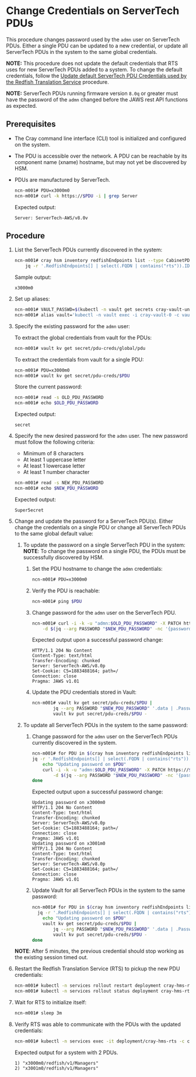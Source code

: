 # Change Credentials on ServerTech PDUs

This procedure changes password used by the `admn` user on ServerTech PDUs. Either a single PDU can be updated to a new credential, or update all ServerTech PDUs in the system to the same global credentials.

**NOTE:** This procedure does not update the default credentials that RTS uses for new ServerTech PDUs added to a system.
To change the default credentials, follow the [Update default ServerTech PDU Credentials used by the Redfish Translation Service](Update_Default_ServerTech_PDU_Credentials_used_by_the_Redfish_Translation_Service.md) procedure.

**NOTE:** ServerTech PDUs running firmware version `8.0q` or greater must have the password of the `admn` changed before the JAWS rest API functions as expected.

## Prerequisites

- The Cray command line interface \(CLI\) tool is initialized and configured on the system.
- The PDU is accessible over the network. A PDU can be reachable by its component name (xname) hostname, but may not yet be discovered by HSM.
- PDUs are manufactured by ServerTech.

    ```bash
    ncn-m001# PDU=x3000m0
    ncn-m001# curl -k https://$PDU -i | grep Server
    ```

    Expected output:

    ```text
    Server: ServerTech-AWS/v8.0v
    ```

## Procedure

1. List the ServerTech PDUs currently discovered in the system:

    ```bash
    ncn-m001# cray hsm inventory redfishEndpoints list --type CabinetPDUController --format json |
        jq -r '.RedfishEndpoints[] | select(.FQDN | contains("rts")).ID'
    ```

    Sample output:

    ```text
    x3000m0
    ```

1. Set up aliases:

    ```bash
    ncn-m001# VAULT_PASSWD=$(kubectl -n vault get secrets cray-vault-unseal-keys -o json | jq -r '.data["vault-root"]' |  base64 -d)
    ncn-m001# alias vault='kubectl -n vault exec -i cray-vault-0 -c vault -- env VAULT_TOKEN=$VAULT_PASSWD VAULT_ADDR=http://127.0.0.1:8200 VAULT_FORMAT=json vault'
    ```

1. Specify the existing password for the `admn` user:

    To extract the global credentials from vault for the PDUs:

    ```bash
    ncn-m001# vault kv get secret/pdu-creds/global/pdu
    ```

    To extract the credentials from vault for a single PDU:

    ```bash
    ncn-m001# PDU=x3000m0
    ncn-m001# vault kv get secret/pdu-creds/$PDU
    ```

    Store the current password:

    ```bash
    ncn-m001# read -s OLD_PDU_PASSWORD
    ncn-m001# echo $OLD_PDU_PASSWORD
    ```

    Expected output:

    ```text
    secret
    ```

1. Specify the new desired password for the `admn` user. The new password must follow the following criteria:
    - Minimum of 8 characters
    - At least 1 uppercase letter
    - At least 1 lowercase letter
    - At least 1 number character

    ```bash
    ncn-m001# read -s NEW_PDU_PASSWORD
    ncn-m001# echo $NEW_PDU_PASSWORD
    ```

    Expected output:

    ```text
    Super5ecret
    ```

1. Change and update the password for a ServerTech PDU(s). Either change the credentials on a single PDU or change all ServerTech PDUs to the same global default value:

     1. To update the password on a single ServerTech PDU in the system:
         **NOTE**: To change the password on a single PDU, the PDUs must be successfully discovered by HSM.

        1. Set the PDU hostname to change the `admn` credentials:

            ```bash
            ncn-m001# PDU=x3000m0
            ```

        1. Verify the PDU is reachable:

            ```bash
            ncn-m001# ping $PDU
            ```

        1. Change password for the `admn` user on the ServerTech PDU.

            ```bash
            ncn-m001# curl -i -k -u "admn:$OLD_PDU_PASSWORD" -X PATCH https://$PDU/jaws/config/users/local/admn \
                -d $(jq --arg PASSWORD "$NEW_PDU_PASSWORD" -nc '{password: $PASSWORD}')
            ```

            Expected output upon a successful password change:

            ```text
            HTTP/1.1 204 No Content
            Content-Type: text/html
            Transfer-Encoding: chunked
            Server: ServerTech-AWS/v8.0p
            Set-Cookie: C5=1883488164; path=/
            Connection: close
            Pragma: JAWS v1.01
            ```

        1. Update the PDU credentials stored in Vault:

            ```bash
            ncn-m001# vault kv get secret/pdu-creds/$PDU |
                    jq --arg PASSWORD "$NEW_PDU_PASSWORD" '.data | .Password=$PASSWORD' |
                    vault kv put secret/pdu-creds/$PDU -
            ```

     1. To update all ServerTech PDUs in the system to the same password:

        1. Change password for the `admn` user on the ServerTech PDUs currently discovered in the system.

            ```bash
            ncn-m001# for PDU in $(cray hsm inventory redfishEndpoints list --type CabinetPDUController --format json |
            jq -r '.RedfishEndpoints[] | select(.FQDN | contains("rts")).ID'); do
                echo "Updating password on $PDU"
                curl -i -k -u "admn:$OLD_PDU_PASSWORD" -X PATCH https://$PDU/jaws/config/users/local/admn \
                    -d $(jq --arg PASSWORD "$NEW_PDU_PASSWORD" -nc '{password: $PASSWORD}')
            done
            ```

            Expected output upon a successful password change:

            ```text
            Updating password on x3000m0
            HTTP/1.1 204 No Content
            Content-Type: text/html
            Transfer-Encoding: chunked
            Server: ServerTech-AWS/v8.0p
            Set-Cookie: C5=1883488164; path=/
            Connection: close
            Pragma: JAWS v1.01
            Updating password on x3001m0
            HTTP/1.1 204 No Content
            Content-Type: text/html
            Transfer-Encoding: chunked
            Server: ServerTech-AWS/v8.0p
            Set-Cookie: C5=1883488164; path=/
            Connection: close
            Pragma: JAWS v1.01
            ```

        1. Update Vault for all ServerTech PDUs in the system to the same password:

            ```bash
            ncn-m001# for PDU in $(cray hsm inventory redfishEndpoints list --type CabinetPDUController --format json |
              jq -r '.RedfishEndpoints[] | select(.FQDN | contains("rts")).ID'); do
                echo "Updating password on $PDU"
                vault kv get secret/pdu-creds/$PDU |
                    jq --arg PASSWORD "$NEW_PDU_PASSWORD" '.data | .Password=$PASSWORD' |
                    vault kv put secret/pdu-creds/$PDU -
            done
            ```

    **NOTE**: After 5 minutes, the previous credential should stop working as the existing session timed out.

1. Restart the Redfish Translation Service (RTS) to pickup the new PDU credentials:

    ```bash
    ncn-m001# kubectl -n services rollout restart deployment cray-hms-rts
    ncn-m001# kubectl -n services rollout status deployment cray-hms-rts
    ```

1. Wait for RTS to initialize itself:

    ```bash
    ncn-m001# sleep 3m
    ```

1. Verify RTS was able to communicate with the PDUs with the updated credentials:

    ```bash
    ncn-m001# kubectl -n services exec -it deployment/cray-hms-rts -c cray-hms-rts-redis -- redis-cli keys '*/redfish/v1/Managers'
    ```

    Expected output for a system with 2 PDUs.

    ```text
    1) "x3000m0/redfish/v1/Managers"
    2) "x3001m0/redfish/v1/Managers"
    ```
